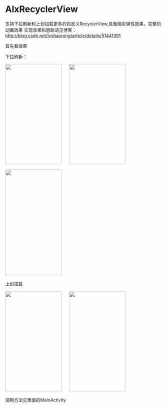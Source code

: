 # AlxRecyclerView
支持下拉刷新和上划加载更多的自定义RecyclerView,具备阻尼弹性效果，完整的动画效果
实现效果和思路请见博客：http://blog.csdn.net/lvshaorong/article/details/51441391
<p>
	首先看效果
</p>
<p>
	下拉刷新：
</p>
<p>
	<img src="http://img.blog.csdn.net/20160518094534565?watermark/2/text/aHR0cDovL2Jsb2cuY3Nkbi5uZXQv/font/5a6L5L2T/fontsize/400/fill/I0JBQkFCMA==/dissolve/70/gravity/Center" width="180" height="320" alt="" />&nbsp; &nbsp; &nbsp;&nbsp;<img src="http://img.blog.csdn.net/20160518094614551?watermark/2/text/aHR0cDovL2Jsb2cuY3Nkbi5uZXQv/font/5a6L5L2T/fontsize/400/fill/I0JBQkFCMA==/dissolve/70/gravity/Center" width="180" height="320" alt="" /><br />
	
</p>
<p>
	<img src="http://img.blog.csdn.net/20160518094803154?watermark/2/text/aHR0cDovL2Jsb2cuY3Nkbi5uZXQv/font/5a6L5L2T/fontsize/400/fill/I0JBQkFCMA==/dissolve/70/gravity/Center" width="180" height="340" alt="" /><br />
	
</p>
<p>
	上划加载
</p>
<p>
	<img src="http://img.blog.csdn.net/20160518100447801?watermark/2/text/aHR0cDovL2Jsb2cuY3Nkbi5uZXQv/font/5a6L5L2T/fontsize/400/fill/I0JBQkFCMA==/dissolve/70/gravity/Center" width="180" height="320" alt="" />&nbsp; &nbsp; &nbsp;&nbsp;<img src="http://img.blog.csdn.net/20160518100523082?watermark/2/text/aHR0cDovL2Jsb2cuY3Nkbi5uZXQv/font/5a6L5L2T/fontsize/400/fill/I0JBQkFCMA==/dissolve/70/gravity/Center" width="180" height="320" alt="" /><br />
	
</p>

调用方法见里面的MainActivity
